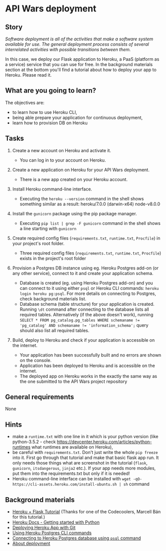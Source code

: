 # API Wars deployment

## Story

*Software deployment is all of the activities that make a software system available for use. The general deployment process consists of several interrelated activities with possible transitions between them.*

In this case, we deploy our Flask application to Heroku, a PaaS (platform as a service) service that you can use for free. In the background materials section at the bottom you'll find a tutorial about how to deploy your app to Heroku. Please read it.

## What are you going to learn?

The objectives are:

- to learn how to use Heroku CLI,
- being able prepare your application for continuous deployment,
- learn how to provision DB on Heroku

## Tasks

1. Create a new account on Heroku and activate it.
    - You can log in to your account on Heroku.

2. Create a new application on Heroku for your API Wars deployment.
    - There is a new app created on your Heroku account.

3. Install Heroku command-line interface.
    - Executing the `heroku --version` command in the shell shows something similar as a result: heroku/7.0.0 (darwin-x64) node-v8.0.0

4. Install the `gunicorn` package using the pip package manager.
    - Executing `pip list | grep -F gunicorn` command in the shell shows a line starting with `gunicorn`

5. Create required config files (`requirements.txt`, `runtime.txt`, `Procfile`) in your project's root folder.
    - Three required config files (`requirements.txt`, `runtime.txt`, `Procfile`) exists in the project's root folder

6. Provision a Postgres DB instance using eg. Heroku Postgres add-on (or any other service), connect to it and create your application schema.
    - Database is created (eg. using Heroku Postgres add-on) and you can connect to it using either `psql` or Heroku CLI commands:
  `heroku login
   heroku pg:psql`.
For more details on connecting to Postgres, check background materials list.
    - Database schema (table structure) for your application is created. Running `\dt` command after connecting to the database lists all required tables. Alternatively (if the above doesn't work), running  `SELECT * FROM pg_catalog.pg_tables
 WHERE schemaname != 'pg_catalog' AND schemaname != 'information_schema';` 
query should also list all required tables.

7. Build, deploy to Heroku and check if your application is accessible on the internet.
    - Your application has been successfully built and no errors are shown on the console.
    - Application has been deployed to Heroku and is accessible on the internet.
    - The deployed app on Heroku works in the exactly the same way as the one submitted to the API Wars project repository

## General requirements

None

## Hints

- make a `runtime.txt` with one line in it which is your python version (like python-3.5.2 - check <https://devcenter.heroku.com/articles/python-runtimes> what runtimes are available on Heroku),
- be careful with `requirements.txt`. Don't just write the whole `pip freeze` into it. First go through that tutorial and make that basic flask app run. It only needs those things what are screenshot in the tutorial (`flask`, `gunicorn`, `itsdangerous`, `jinja2` etc.). If your app needs more modules, put them into the requirements.txt but only if it is needed!
- Heroku command-line interface can be installed with `wget -qO- https://cli-assets.heroku.com/install-ubuntu.sh | sh` command

## Background materials

- <i class="far fa-exclamation"></i> [Heroku + Flask Tutorial](https://marcellban.github.io/heroku-flask/) (Thanks for one of the Codecoolers, Marcell Bán for this tutorial.)
- <i class="far fa-exclamation"></i> [Heroku Docs - Getting started with Python](https://devcenter.heroku.com/articles/getting-started-with-python)
- <i class="far fa-exclamation"></i> [Deploying Heroku App with Git](https://devcenter.heroku.com/articles/git)
- <i class="far fa-exclamation"></i> [Using Heroku Postgres CLI commands](https://devcenter.heroku.com/articles/heroku-postgresql#using-the-cli)
- <i class="far fa-exclamation"></i> [Connecting to Heroku Postgres database using `psql` command](https://medium.com/@kagaramag/how-to-connect-to-heroku-postgres-database-using-cli-a2e51cc25029)
- <i class="far fa-book-open"></i> [About deployment](project/curriculum/materials/pages/devops/deployment.md)
